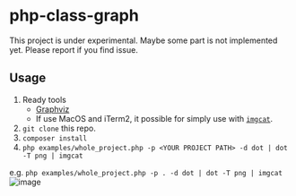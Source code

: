 # php-class-graph

This project is under experimental. Maybe some part is not implemented yet. Please report if you find issue.


## Usage

1. Ready tools
    - [Graphviz](https://graphviz.gitlab.io/download/)
    - If use MacOS and iTerm2, it possible for simply use with [`imgcat`](https://www.iterm2.com/documentation-images.html).
1. `git clone` this repo.
1. `composer install`
1. `php examples/whole_project.php -p <YOUR PROJECT PATH> -d dot | dot -T png | imgcat`

e.g. `php examples/whole_project.php -p . -d dot | dot -T png | imgcat`
![image](https://user-images.githubusercontent.com/1658147/76247220-87b0c180-6282-11ea-8cb5-eb84288f3508.png)
